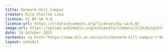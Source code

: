 ```yaml
---
title: Denmark Hill Campus
creator: Kilo Charlie Lima
licence: CC BY-SA 4.0
licence-url: https://creativecommons.org/licenses/by-sa/4.0/
image-url: https://upload.wikimedia.org/wikipedia/commons/2/24/King%27s_College_Hospital1.jpg
date: 14 October 2015
contents: <a href="https://www.kcl.ac.uk/visit/denmark-hill-campus">"Denmark Hill Campus"</a> is located in the London Borough of Southwark, in Camberwell. King's College Hospital, Maudsley Hospital and the Dental Institute are located on the campus. This campus is King's College London's only campus that is not on either side of the Thames and is relatively far south of the city centre. The relative distance from the city centre, on the other hand, provides students living here with more cost-effective accommodation options, allowing them to enjoy the surrounding bars, restaurants, gyms, and other recreational facilities at a lower cost than in the city centre. 
layout: exhibit
---
```

